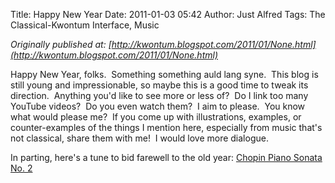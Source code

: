 Title: Happy New Year
Date: 2011-01-03 05:42
Author: Just Alfred
Tags: The Classical-Kwontum Interface, Music

*Originally published at: [http://kwontum.blogspot.com/2011/01/None.html](http://kwontum.blogspot.com/2011/01/None.html)*

Happy New Year, folks.  Something something auld lang syne.  This blog
is still young and impressionable, so maybe this is a good time to tweak
its direction.  Anything you'd like to see more or less of?  Do I link
too many YouTube videos?  Do you even watch them?  I aim to please.  You
know what would please me?  If you come up with illustrations, examples,
or counter-examples of the things I mention here, especially from music
that's not classical, share them with me!  I would love more dialogue.  
  
In parting, here's a tune to bid farewell to the old year: [Chopin Piano
Sonata No. 2](http://www.youtube.com/watch?v=gRCzEQTP_Ks)

